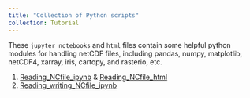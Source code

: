 ```yaml
---
title: "Collection of Python scripts"
collection: Tutorial
---
```

These `jupyter notebooks` and `html` files contain some helpful python modules for handling netCDF files, including pandas, numpy, matplotlib, netCDF4, xarray, iris, cartopy, and rasterio, etc. 
1. [Reading_NCfile_ipynb](https://github.com/YonSci/yon_academic/blob/master/_portfolio/Reading_NCfile_Python.ipynb) & [Reading_NCfile_html](https://github.com/YonSci/yon_academic/blob/master/_portfolio/Reading_NCfile_Python.html)
2. [Reading_writing_NCfile_ipynb](https://github.com/YonSci/yon_academic/blob/master/_portfolio/Reading_writing_netCDF.ipynb)
